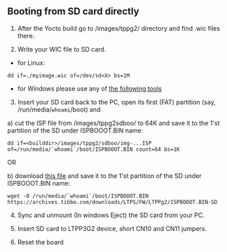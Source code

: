 Booting from SD card directly
-----------------------------

1. After the Yocto build go to <builddir>/images/tppg2/ directory and find 
<myimagename>.wic
files there.

2. Write your WIC file to SD card.
- for Linux:
```
dd if=./myimage.wic of=/dev/sd<X> bs=1M
```
- for Windows please use any of 
[the following tools](https://www.makeuseof.com/tag/10-tools-make-bootable-usb-iso-file/)

3. Insert your SD card back to the PC, open its first (FAT) partition
(say, /run/media/`whoami`/boot) and

a) cut the ISP file from <builddir>/images/tppg2sdboo/ to 64K and save it to the 1'st partition of the SD under ISPBOOOT.BIN name:
```
dd if=<builddir>/images/tppg2/sdboo/img-...ISP of=/run/media/`whoami`/boot/ISPBOOOT.BIN count=64 bs=1K
```
OR

b) download [this file](https://archives.tibbo.com/downloads/LTPS/FW/LTPPg2/ISPBOOOT.BIN-SD) and save it to the 1'st partition of the SD under ISPBOOOT.BIN name:
```
wget -O /run/media/`whoami`/boot/ISPBOOOT.BIN https://archives.tibbo.com/downloads/LTPS/FW/LTPPg2/ISPBOOOT.BIN-SD
```

4. Sync and unmount (In windows Eject) the SD card from your PC.

5. Insert SD card to LTPP3G2 device, short CN10 and CN11 jumpers.

6. Reset the board

